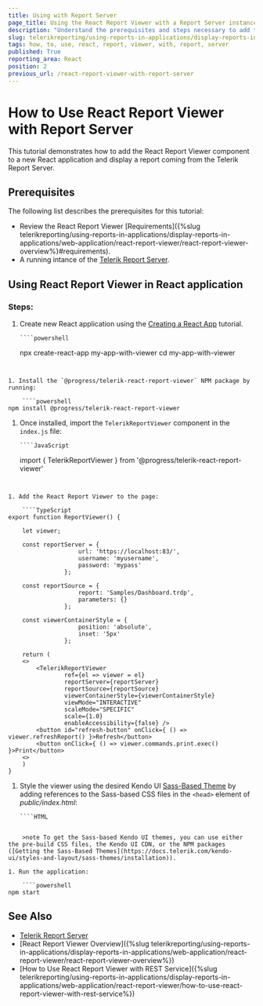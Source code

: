 ```yaml
---
title: Using with Report Server
page_title: Using the React Report Viewer with a Report Server instance
description: "Understand the prerequisites and steps necessary to add the React Report Viewer component to a new React application. Learn how to display a report coming from a Telerik Report Server."
slug: telerikreporting/using-reports-in-applications/display-reports-in-applications/web-application/react-report-viewer/how-to-use-react-report-viewer-with-report-server
tags: how, to, use, react, report, viewer, with, report, server
published: True
reporting_area: React
position: 2
previous_url: /react-report-viewer-with-report-server
---
```


# How to Use React Report Viewer with Report Server

This tutorial demonstrates how to add the React Report Viewer component to a new React application and display a report coming from the Telerik Report Server.

## Prerequisites

The following list describes the prerequisites for this tutorial:

- Review the React Report Viewer [Requirements]({%slug telerikreporting/using-reports-in-applications/display-reports-in-applications/web-application/react-report-viewer/react-report-viewer-overview%}#requirements).
- A running intance of the [Telerik Report Server](https://docs.telerik.com/report-server/introduction).

## Using React Report Viewer in React application

### Steps:

1.  Create new React application using the [Creating a React App](https://react.dev/learn/creating-a-react-app) tutorial.

        ````powershell

    npx create-react-app my-app-with-viewer
    cd my-app-with-viewer

`````


1. Install the `@progress/telerik-react-report-viewer` NPM package by running:

	````powershell
npm install @progress/telerik-react-report-viewer
`````

1.  Once installed, import the `TelerikReportViewer` component in the `index.js` file:

        ````JavaScript

    import { TelerikReportViewer } from '@progress/telerik-react-report-viewer'

`````


1. Add the React Report Viewer to the page:

	````TypeScript
export function ReportViewer() {

	let viewer;

	const reportServer = {
					url: 'https://localhost:83/',
					username: 'myusername',
					password: 'mypass'
				};

	const reportSource = {
					report: 'Samples/Dashboard.trdp',
					parameters: {}
				};

	const viewerContainerStyle = {
					position: 'absolute',
					inset: '5px'
				};

	return (
	<>
		<TelerikReportViewer
				ref={el => viewer = el}
				reportServer={reportServer}
				reportSource={reportSource}
				viewerContainerStyle={viewerContainerStyle}
				viewMode="INTERACTIVE"
				scaleMode="SPECIFIC"
				scale={1.0}
				enableAccessibility={false} />
		<button id="refresh-button" onClick={ () => viewer.refreshReport() }>Refresh</button>
		<button onClick={ () => viewer.commands.print.exec() }>Print</button>
	<>
	)
}
`````

1.  Style the viewer using the desired Kendo UI [Sass-Based Theme](https://docs.telerik.com/kendo-ui/styles-and-layout/sass-themes/overview) by adding references to the Sass-based CSS files in the `<head>` element of _public/index.html_:

        ````HTML

    <link href="https://kendo.cdn.telerik.com/themes/{{site.kendothemeversion}}/default/default-ocean-blue.css" rel="stylesheet" />

`````

	>note To get the Sass-based Kendo UI themes, you can use either the pre-build CSS files, the Kendo UI CDN, or the NPM packages ([Getting the Sass-Based Themes](https://docs.telerik.com/kendo-ui/styles-and-layout/sass-themes/installation)).

1. Run the application:

	````powershell
npm start
`````

## See Also

- [Telerik Report Server](https://docs.telerik.com/report-server/introduction)
- [React Report Viewer Overview]({%slug telerikreporting/using-reports-in-applications/display-reports-in-applications/web-application/react-report-viewer/react-report-viewer-overview%})
- [How to Use React Report Viewer with REST Service]({%slug telerikreporting/using-reports-in-applications/display-reports-in-applications/web-application/react-report-viewer/how-to-use-react-report-viewer-with-rest-service%})
